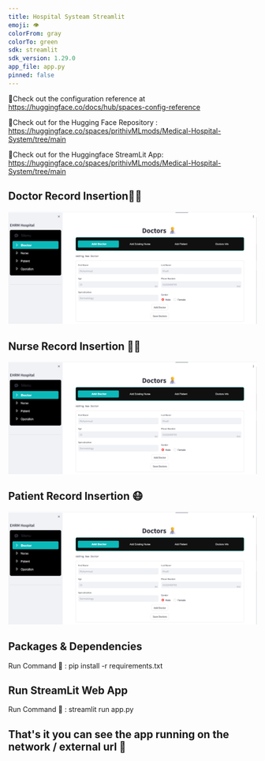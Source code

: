 ```yaml
---
title: Hospital Systeam Streamlit
emoji: 👁
colorFrom: gray
colorTo: green
sdk: streamlit
sdk_version: 1.29.0
app_file: app.py
pinned: false
---
```


🥤Check out the configuration reference at https://huggingface.co/docs/hub/spaces-config-reference


🥤Check out for the Hugging Face Repository : https://huggingface.co/spaces/prithivMLmods/Medical-Hospital-System/tree/main


🥤Check out for the Huggingface StreamLit App: https://huggingface.co/spaces/prithivMLmods/Medical-Hospital-System/tree/main


## Doctor Record Insertion🧑‍⚕️


![alt text](assets/100.png)


## Nurse Record Insertion 👩‍⚕️


![alt text](assets/100.png)


## Patient Record Insertion 😷


![alt text](assets/100.png)


## Packages & Dependencies


Run Command 🚀 : pip install -r requirements.txt


## Run StreamLit Web App


Run Command 🚀 : streamlit run app.py


## That's it you can see the app running on the network / external url 🔗


